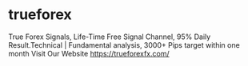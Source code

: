 # trueforex
True Forex Signals, Life-Time Free Signal Channel, 95% Daily Result.Technical | Fundamental analysis, 3000+ Pips target within one month Visit Our Website https://trueforexfx.com/
